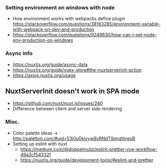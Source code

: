 ### Setting environment on windows with node
+ How environment works with webpacks define plugin https://stackoverflow.com/questions/38183285/environment-variable-with-webpack-on-dev-and-production
+ https://stackoverflow.com/questions/9249830/how-can-i-set-node-env-production-on-windows

### Async info
+ https://nuxtjs.org/guide/async-data
+ https://nuxtjs.org/guide/vuex-store#the-nuxtserverinit-action
+ https://axios.nuxtjs.org/usage

## NuxtServerInit doesn't work in SPA mode
+ https://github.com/nuxt/nuxt.js/issues/240 
+ Difference between client and server side rendering

### Misc.
 + Color palette ideas -> http://paletton.com/#uid=53i0u0kivyw8vRNdTIbmqthrepB
 + Setting up eslint with nuxt 
    + https://medium.com/@doppelmutzi/eslint-prettier-vue-workflow-46a3cf54332f
    + https://nuxtjs.org/guide/development-tools/#eslint-and-prettier
